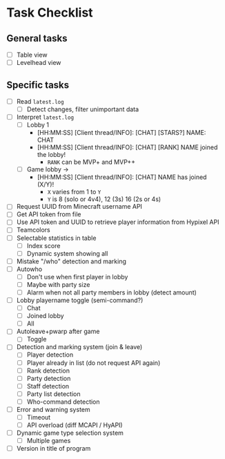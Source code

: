 # Task Checklist

## General tasks
- [ ] Table view
- [ ] Levelhead view

## Specific tasks
- [ ] Read `latest.log`
	- [ ] Detect changes, filter unimportant data
- [ ] Interpret `latest.log`
	- [ ] Lobby 1
		- [HH:MM:SS] [Client thread/INFO]: [CHAT] [STARS?] NAME: CHAT
		- [HH:MM:SS] [Client thread/INFO]: [CHAT] [RANK] NAME joined the lobby!
			- `RANK` can be MVP+ and MVP++
	- [ ] Game lobby ->
		- [HH:MM:SS] [Client thread/INFO]: [CHAT] NAME has joined (X/Y)!
			- `X` varies from 1 to `Y`
			- `Y` is 8 (solo or 4v4), 12 (3s) 16 (2s or 4s)
- [ ] Request UUID from Minecraft username API
- [ ] Get API token from file
- [ ] Use API token and UUID to retrieve player information from Hypixel API
- [ ] Teamcolors
- [ ] Selectable statistics in table
	- [ ] Index score
	- [ ] Dynamic system showing all
- [ ] Mistake "/who" detection and marking
- [ ] Autowho
	- [ ] Don't use when first player in lobby
	- [ ] Maybe with party size
	- [ ] Alarm when not all party members in lobby (detect amount)
- [ ] Lobby playername toggle (semi-command?)
	- [ ] Chat
	- [ ] Joined lobby
	- [ ] All
- [ ] Autoleave+pwarp after game
	- [ ] Toggle
- [ ] Detection and marking system (join & leave)
	- [ ] Player detection
	- [ ] Player already in list (do not request API again)
	- [ ] Rank detection
	- [ ] Party detection
	- [ ] Staff detection
	- [ ] Party list detection
	- [ ] Who-command detection
- [ ] Error and warning system
	- [ ] Timeout
	- [ ] API overload (diff MCAPI / HyAPI)
- [ ] Dynamic game type selection system
	- [ ] Multiple games
- [ ] Version in title of program